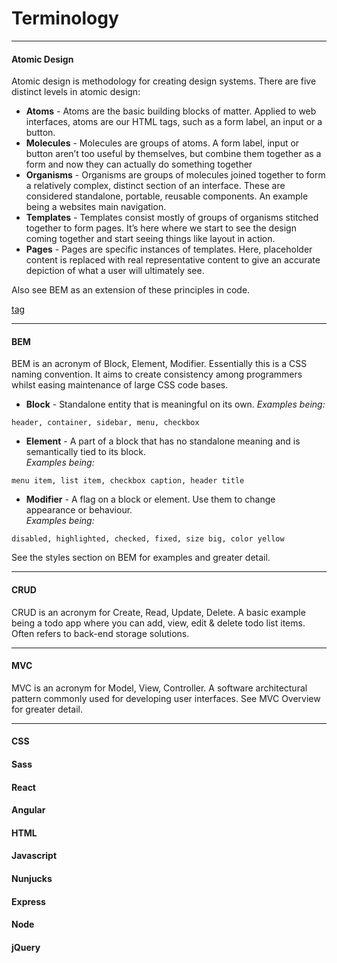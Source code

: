 # Terminology

---

#### 

#### Atomic Design

Atomic design is methodology for creating design systems. There are five distinct levels in atomic design:

* **Atoms** - Atoms are the basic building blocks of matter. Applied to web interfaces, atoms are our HTML tags, such as a form label, an input or a button.
* **Molecules** - Molecules are groups of atoms. A form label, input or button aren’t too useful by themselves, but combine them together as a form and now they can actually do something together
* **Organisms** - Organisms are groups of molecules joined together to form a relatively complex, distinct section of an interface. These are considered standalone, portable, reusable components. An example being a websites main navigation.
* **Templates** - Templates consist mostly of groups of organisms stitched together to form pages. It’s here where we start to see the design coming together and start seeing things like layout in action.
* **Pages** - Pages are specific instances of templates. Here, placeholder content is replaced with real representative content to give an accurate depiction of what a user will ultimately see.

Also see BEM as an extension of these principles in code.

[tag](../styles/bem.md)

---

#### 

#### BEM

BEM is an acronym of Block, Element, Modifier. Essentially this is a CSS naming convention. It aims to create consistency among programmers whilst easing maintenance of large CSS code bases.

* **Block** - Standalone entity that is meaningful on its own.
  _Examples being:_

```
header, container, sidebar, menu, checkbox
```

* **Element** - A part of a block that has no standalone meaning and is semantically tied to its block.  
  _Examples being:_

```
menu item, list item, checkbox caption, header title
```

* **Modifier** - A flag on a block or element. Use them to change appearance or behaviour.  
  _Examples being:_

```
disabled, highlighted, checked, fixed, size big, color yellow
```

See the styles section on BEM for examples and greater detail.



---

#### 

#### CRUD

CRUD is an acronym for Create, Read, Update, Delete. A basic example being a todo app where you can add, view, edit & delete todo list items. Often refers to back-end storage solutions.



---

#### 

#### MVC

MVC is an acronym for Model, View, Controller. A software architectural pattern commonly used for developing user interfaces. See MVC Overview for greater detail.



---

#### CSS

#### Sass

#### React

#### Angular

#### HTML

#### Javascript

#### Nunjucks

#### Express

#### Node

#### jQuery



